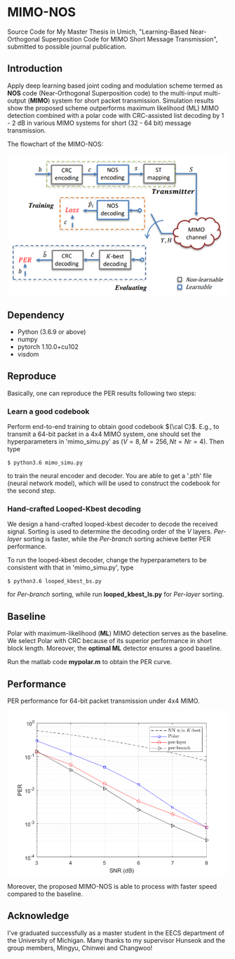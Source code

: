# MIMO-NOS
Source Code for My Master Thesis in Umich, "Learning-Based Near-Orthogonal Superposition Code for MIMO Short Message Transmission", submitted to possible journal publication.

## Introduction
Apply deep learning based joint coding and modulation scheme termed as **NOS** code (Near-Orthogonal Superposition code) to the multi-input multi-output (**MIMO**) system for short packet transmission. Simulation results show the proposed scheme outperforms maximum likelihood (ML) MIMO detection combined with a polar code with CRC-assisted list decoding by 1 - 2 dB in various MIMO systems for short (32 - 64 bit) message transmission. 

The flowchart of the MIMO-NOS:

<div align=center><img src="flowchart.png" width="500px"></div>


## Dependency
- Python (3.6.9 or above)
- numpy
- pytorch 1.10.0+cu102
- visdom

## Reproduce
Basically, one can reproduce the PER results following two steps:

### Learn a good codebook

Perform end-to-end training to obtain good codebook ${\cal C}$. E.g., to transmit a 64-bit packet in a 4x4 MIMO system, 
one should set the hyperparameters in 'mimo_simu.py' as $(V=8, M=256, Nt=Nr=4)$. Then type 

    $ python3.6 mimo_simu.py

to train the neural encoder and decoder. You are able to get a '.pth' file (neural network model), which will be used to construct the codebook for the second step.

### Hand-crafted Looped-Kbest decoding

We design a hand-crafted looped-kbest decoder to decode the received signal. Sorting is used to determine the decoding order of the $V$ layers.
*Per-layer* sorting is faster, while the *Per-branch* sorting achieve better PER performance.

To run the looped-kbest decoder, change the hyperparameters to be consistent with that in 'mimo_simu.py', type 

    $ python3.6 looped_kbest_bs.py

for *Per-branch* sorting, while run **looped_kbest_ls.py** for *Per-layer* sorting.

## Baseline

Polar with maximum-likelihood (**ML**) MIMO detection serves as the baseline. We select Polar with CRC because of its superior performance 
in short block length. Moreover, the **optimal ML** detector ensures a good baseline.

Run the matlab code **mypolar.m** to obtain the PER curve.


## Performance
PER performance for 64-bit packet transmission under 4x4 MIMO.
<div align=center><img src="V8.png" width="500px" alt="V=8,M=256,Nt=Nr=4" ></div>

Moreover, the proposed MIMO-NOS is able to process with faster speed compared to the baseline.

## Acknowledge
I've graduated successfully as a master student in the EECS department of the University of Michigan. Many thanks to my supervisor Hunseok and the group members, Mingyu, Chinwei and Changwoo!

